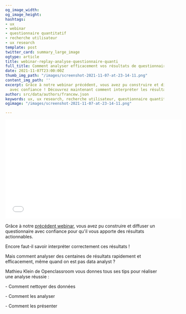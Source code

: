 ```yaml
---
og_image_width: 
og_image_height: 
hashtags:
- ux
- webinar
- questionnaire quantitatif
- recherche utilisateur
- ux research
template: post
twitter_card: summary_large_image
ogtype: article
title: webinar-replay-analyse-questionnaire-quanti
full_title: Comment analyser efficacement vos résultats de questionnaire
date: 2021-11-07T23:00:00Z
thumb_img_path: "/images/screenshot-2021-11-07-at-23-14-11.png"
content_img_path: ''
excerpt: Grâce à notre webinar précédent, vous avez pu construire et diffuser un questionnaire
  avec confiance ! Découvrez maintenant comment interpréter les résultats !
author: src/data/authors/francew.json
keywords: ux, ux research, recherche utilisateur, questionnaire quantitatif, webinar
ogimage: "/images/screenshot-2021-11-07-at-23-14-11.png"

---
```

<iframe width="560" height="315" src="[https://www.youtube.com/embed/d_9_SZTZ1ho](https://www.youtube.com/embed/d_9_SZTZ1ho "https://www.youtube.com/embed/d_9_SZTZ1ho")" title="YouTube video player" frameborder="0" allow="accelerometer; autoplay; clipboard-write; encrypted-media; gyroscope; picture-in-picture" allowfullscreen></iframe>

Grâce à notre [précédent webinar](https://www.tandemz.io/posts/webinar-replay-quantitative-survey-1/ "Webinar quanti partie 1"), vous avez pu construire et diffuser un questionnaire avec confiance pour qu'il vous apporte des résultats actionnables.

Encore faut-il savoir interpréter correctement ces résultats !

Mais comment analyser des centaines de résultats rapidement et efficacement, même quand on est pas data analyst ?

Mathieu Klein de Openclassroom vous donnes tous ses tips pour réaliser une analyse réussie :

\- Comment nettoyer des données

\- Comment les analyser

\- Comment les présenter